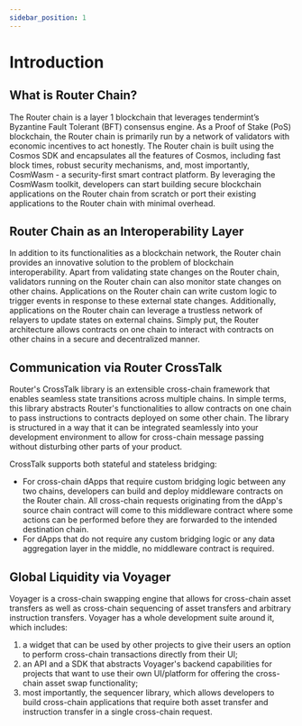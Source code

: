 ```yaml
---
sidebar_position: 1
---
```

# Introduction

##  What is Router Chain?

The Router chain is a layer 1 blockchain that leverages tendermint’s Byzantine Fault Tolerant (BFT) consensus engine. As a Proof of Stake (PoS) blockchain, the Router chain is primarily run by a network of validators with economic incentives to act honestly. The Router chain is built using the Cosmos SDK and encapsulates all the features of Cosmos, including fast block times, robust security mechanisms, and, most importantly, CosmWasm - a security-first smart contract platform. By leveraging the CosmWasm toolkit, developers can start building secure blockchain applications on the Router chain from scratch or port their existing applications to the Router chain with minimal overhead.

## Router Chain as an Interoperability Layer
In addition to its functionalities as a blockchain network, the Router chain provides an innovative
solution to the problem of blockchain interoperability. Apart from validating state changes on the Router
chain, validators running on the Router chain can also monitor state changes on other chains. Applications
on the Router chain can write custom logic to trigger events in response to these external state changes.
Additionally, applications on the Router chain can leverage a trustless network of relayers to update
states on external chains. Simply put, the Router architecture allows contracts on one chain to interact
with contracts on other chains in a secure and decentralized manner. 
<!-- More details regarding the Router
chain and how it enables cross-chain communication are given in the following sections. -->

## Communication via Router CrossTalk
Router's CrossTalk library is an extensible cross-chain framework that enables seamless state transitions across multiple chains. In simple terms, this library abstracts Router's functionalities to allow contracts on one chain to pass instructions to contracts deployed on some other chain. The library is structured in a way that it can be integrated seamlessly into your development environment to allow for cross-chain message passing without disturbing other parts of your product. 

CrossTalk supports both stateful and stateless bridging:
- For cross-chain dApps that require custom bridging logic between any two chains, developers can build and deploy middleware contracts on the Router chain. All cross-chain requests originating from the dApp's source chain contract will come to this middleware contract where some actions can be performed before they are forwarded to the intended destination chain.
- For dApps that do not require any custom bridging logic or any data aggregation layer in the middle, no middleware contract is required. 


## Global Liquidity via Voyager
Voyager is a cross-chain swapping engine that allows for cross-chain asset transfers as well as cross-chain sequencing of asset transfers and arbitrary instruction transfers. Voyager has a whole development suite around it, which includes:
1. a widget that can be used by other projects to give their users an option to perform cross-chain transactions directly from their UI;
2. an API and a SDK that abstracts Voyager's backend capabilities for projects that want to use their own UI/platform for offering the cross-chain asset swap functionality;
3. most importantly, the sequencer library, which allows developers to build cross-chain applications that require both asset transfer and instruction transfer in a single cross-chain request. 